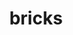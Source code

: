 ---
title: "bricks"
layout: cache
categories: [package, develop-2024-09-22]
meta: {"versions": ["2023.08.25"], "compilers": ["gcc@=9.4.0", "oneapi@=2024.2.1"], "oss": ["ubuntu20.04", "ubuntu22.04"], "platforms": ["linux"], "targets": ["ppc64le", "x86_64_v3"], "stacks": ["e4s-oneapi", "e4s-power", "root"], "num_specs": 3, "num_specs_by_stack": {"root": 3, "e4s-power": 2, "e4s-oneapi": 1}}
spec_details: [{"hash": "ykk3u3vcolk2wehabbxkvwkckdwaulnv", "compiler": "gcc@=9.4.0", "versions": ["2023.08.25"], "os": "ubuntu20.04", "platform": "linux", "target": "ppc64le", "variants": ["build_system=cmake", "build_type=Release", "~cuda", "generator=make", "~ipo", "patches=7fe8d1d"], "stacks": ["root", "e4s-power"], "size": "-", "tarball": "https://binaries.spack.io/releases/develop-2024-09-22/build_cache/linux-ubuntu20.04-ppc64le/gcc-9.4.0/bricks-2023.08.25/linux-ubuntu20.04-ppc64le-gcc-9.4.0-bricks-2023.08.25-ykk3u3vcolk2wehabbxkvwkckdwaulnv.spack"}, {"hash": "nwd2gyxovekgcncmenmqxov6ak6i3u33", "compiler": "gcc@=9.4.0", "versions": ["2023.08.25"], "os": "ubuntu20.04", "platform": "linux", "target": "ppc64le", "variants": ["build_system=cmake", "build_type=Release", "+cuda", "generator=make", "~ipo", "patches=7fe8d1d"], "stacks": ["root", "e4s-power"], "size": "-", "tarball": "https://binaries.spack.io/releases/develop-2024-09-22/build_cache/linux-ubuntu20.04-ppc64le/gcc-9.4.0/bricks-2023.08.25/linux-ubuntu20.04-ppc64le-gcc-9.4.0-bricks-2023.08.25-nwd2gyxovekgcncmenmqxov6ak6i3u33.spack"}, {"hash": "ie753tws4omnt27iz6utag5m7xav2xi3", "compiler": "oneapi@=2024.2.1", "versions": ["2023.08.25"], "os": "ubuntu22.04", "platform": "linux", "target": "x86_64_v3", "variants": ["build_system=cmake", "build_type=Release", "~cuda", "generator=make", "~ipo", "patches=7fe8d1d"], "stacks": ["root", "e4s-oneapi"], "size": "-", "tarball": "https://binaries.spack.io/releases/develop-2024-09-22/build_cache/linux-ubuntu22.04-x86_64_v3/oneapi-2024.2.1/bricks-2023.08.25/linux-ubuntu22.04-x86_64_v3-oneapi-2024.2.1-bricks-2023.08.25-ie753tws4omnt27iz6utag5m7xav2xi3.spack"}]
---